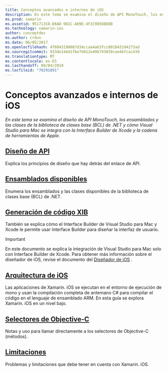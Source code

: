 ```yaml
---
title: Conceptos avanzados e internos de iOS
description: En este tema se examina el diseño de API MonoTouch, los ensamblados y las clases de la biblioteca de clases base (BCL) de .NET y cómo Visual Studio para Mac se integra con la Interface Builder de Xcode y la cadena de herramientas de Apple.
ms.prod: xamarin
ms.assetid: 951713CD-D6AD-981C-A09E-4F2C98588D8B
ms.technology: xamarin-ios
author: conceptdev
ms.author: crdun
ms.date: 06/05/2017
ms.openlocfilehash: 4f6043190087d34ccaa4a63fcc801843194273ad
ms.sourcegitcommit: 933de144d1fbe7d412e49b743839cae4bfcac439
ms.translationtype: MT
ms.contentlocale: es-ES
ms.lasthandoff: 09/04/2019
ms.locfileid: "70291891"
---
```

# <a name="ios-advanced-concepts-and-internals"></a>Conceptos avanzados e internos de iOS

_En este tema se examina el diseño de API MonoTouch, los ensamblados y las clases de la biblioteca de clases base (BCL) de .NET y cómo Visual Studio para Mac se integra con la Interface Builder de Xcode y la cadena de herramientas de Apple._

## <a name="api-designiosinternalsapi-designindexmd"></a>[Diseño de API](~/ios/internals/api-design/index.md)

Explica los principios de diseño que hay detrás del enlace de API.

## <a name="available-assembliescross-platforminternalsavailable-assembliesmd"></a>[Ensamblados disponibles](~/cross-platform/internals/available-assemblies.md)

Enumera los ensamblados y las clases disponibles de la biblioteca de clases base (BCL) de .NET.

## <a name="xib-code-generationiosinternalsxib-code-generationmd"></a>[Generación de código XIB](~/ios/internals/xib-code-generation.md)

También se explica cómo el Interface Builder de Visual Studio para Mac y Xcode le permite usar Interface Builder para diseñar la interfaz de usuario.

> [!IMPORTANT]
> En este documento se explica la integración de Visual Studio para Mac solo con Interface Builder de Xcode. Para obtener más información sobre el diseñador de iOS, revise el documento del [Diseñador de iOS](~/ios/user-interface/designer/index.md) .

## <a name="ios-architectureiosinternalsarchitecturemd"></a>[Arquitectura de iOS](~/ios/internals/architecture.md)

Las aplicaciones de Xamarin. iOS se ejecutan en el entorno de ejecución de mono y usan la compilación completa de antemano C# para compilar el código en el lenguaje de ensamblado ARM. En esta guía se explora Xamarin. iOS en un nivel bajo.

## <a name="objective-c-selectorsiosinternalsobjective-c-selectorsmd"></a>[Selectores de Objective-C](~/ios/internals/objective-c-selectors.md)

Notas y uso para llamar directamente a los selectores de Objective-C (métodos).

## <a name="limitationslimitationsmd"></a>[Limitaciones](limitations.md)

Problemas y limitaciones que debe tener en cuenta con Xamarin. iOS.
